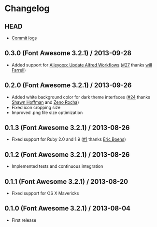 # Changelog

## HEAD

- [Commit logs](https://github.com/ruedap/alfred2-font-awesome-workflow/compare/0.3.0...master)

## 0.3.0 (Font Awesome 3.2.1) / 2013-09-28

- Added support for [Alleyoop: Update Alfred Workflows](http://www.alfredforum.com/topic/1582-alleyoop-update-alfred-workflows/) ([#27](https://github.com/ruedap/alfred2-font-awesome-workflow/issues/27) thanks [will Farrell](https://github.com/willfarrell))

## 0.2.0 (Font Awesome 3.2.1) / 2013-09-26

- Added white background color for dark theme interfaces ([#24](https://github.com/ruedap/alfred2-font-awesome-workflow/issues/24) thanks [Shawn Hoffman](https://github.com/shawnphoffman) and [Zeno Rocha](https://github.com/zenorocha))
- Fixed icon cropping size
- Improved .png file size optimization

## 0.1.3 (Font Awesome 3.2.1) / 2013-08-26

- Fixed support for Ruby 2.0 and 1.9 ([#1](https://github.com/ruedap/alfred2-font-awesome-workflow/issues/1) thanks [Eric Boehs](https://github.com/ericboehs))

## 0.1.2 (Font Awesome 3.2.1) / 2013-08-26

- Implemented tests and continuous integration

## 0.1.1 (Font Awesome 3.2.1) / 2013-08-20

- Fixed support for OS X Mavericks

## 0.1.0 (Font Awesome 3.2.1) / 2013-08-04

- First release
